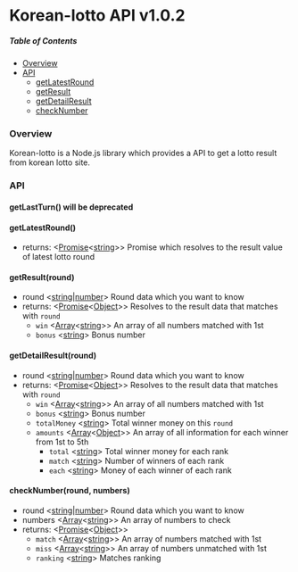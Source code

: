 # Korean-lotto API v1.0.2

#####  Table of Contents

- [Overview](#Overview)
- [API](#API)
  * [getLatestRound](#getlatestround)
  * [getResult](#getresultround)
  * [getDetailResult](#getdetailresultround)
  * [checkNumber](#checknumberround-numbers)

### Overview

Korean-lotto is a Node.js library which provides a API to get a lotto result from korean lotto site.

### API

#### getLastTurn() will be deprecated

#### getLatestRound()
- returns: <[Promise]<[string]>> Promise which resolves to the result value of latest lotto round

#### getResult(round)
- round <[string]|[number]> Round data which you want to know
- returns: <[Promise]<[Object]>> Resolves to the result data that matches with `round`
  - `win` <[Array]<[string]>> An array of all numbers matched with 1st
  - `bonus` <[string]> Bonus number

#### getDetailResult(round)
- round <[string]|[number]> Round data which you want to know
- returns: <[Promise]<[Object]>> Resolves to the result data that matches with `round`
  - `win` <[Array]<[string]>> An array of all numbers matched with 1st
  - `bonus` <[string]> Bonus number
  - `totalMoney` <[string]> Total winner money on this `round`
  - `amounts` <[Array]<[Object]>> An array of all information for each winner from 1st to 5th
    - `total` <[string]> Total winner money for each rank
    - `match` <[string]> Number of winners of each rank
    - `each` <[string]> Money of each winner of each rank

#### checkNumber(round, numbers)
- round <[string]|[number]> Round data which you want to know
- numbers <[Array]<[string]>> An array of numbers to check
- returns: <[Promise]<[Object]>>
  - `match` <[Array]<[string]>> An array of numbers matched with 1st
  - `miss` <[Array]<[string]>> An array of numbers unmatched with 1st
  - `ranking` <[string]> Matches ranking

[Array]: https://developer.mozilla.org/en-US/docs/Web/JavaScript/Reference/Global_Objects/Array "Array"
[number]: https://developer.mozilla.org/en-US/docs/Web/JavaScript/Data_structures#Number_type "Number"
[Object]: https://developer.mozilla.org/en-US/docs/Web/JavaScript/Reference/Global_Objects/Object "Object"
[Promise]: https://developer.mozilla.org/en-US/docs/Web/JavaScript/Reference/Global_Objects/Promise "Promise"
[string]: https://developer.mozilla.org/en-US/docs/Web/JavaScript/Data_structures#String_type "String"

